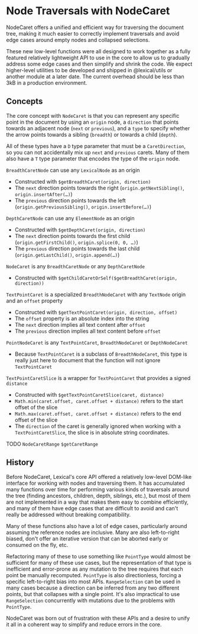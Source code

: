 # Node Traversals with NodeCaret

NodeCaret offers a unified and efficient way for traversing the document
tree, making it much easier to correctly implement traversals and avoid
edge cases around empty nodes and collapsed selections.

These new low-level functions were all designed to work together as a
fully featured relatively lightweight API to use in the core to
allow us to gradually address some edge cases and then simplify and shrink
the code. We expect higher-level utilities to be developed and shipped
in @lexical/utils or another module at a later date. The current overhead
should be less than 3kB in a production environment.

## Concepts

The core concept with `NodeCaret` is that you can represent any specific
point in the document by using an `origin` node, a `direction` that
points towards an adjacent node (`next` or `previous`), and a `type`
to specify whether the arrow points towards a sibling (`breadth`) or
towards a child (`depth`).

All of these types have a `D` type parameter that must be a `CaretDirection`, so you
can not accidentally mix up `next` and `previous` carets. Many of them
also have a `T` type parameter that encodes the type of the `origin` node.

`BreadthCaretNode` can use any `LexicalNode` as an origin
* Constructed with `$getBreadthCaret(origin, direction)`
* The `next` direction points towards the right (`origin.getNextSibling()`, `origin.insertAfter(…)`)
* The `previous` direction points towards the left (`origin.getPreviousSibling()`, `origin.insertBefore(…)`)

`DepthCaretNode` can use any `ElementNode` as an origin
* Constructed with `$getDepthCaret(origin, direction)`
* The `next` direction points towards the first child (`origin.getFirstChild()`, `origin.splice(0, 0, …)`)
* The `previous` direction points towards the last child (`origin.getLastChild()`, `origin.append(…)`)

`NodeCaret` is any `BreadthCaretNode` or any `DepthCaretNode`
* Constructed with `$getChildCaretOrSelf($getBreadthCaret(origin, direction))`

`TextPointCaret` is a specialized `BreadthNodeCaret` with any `TextNode` origin and an `offset` property
* Constructed with `$getTextPointCaret(origin, direction, offset)`
* The `offset` property is an absolute index into the string
* The `next` direction implies all text content after `offset`
* The `previous` direction implies all text content before `offset`

`PointNodeCaret` is any `TextPointCaret`, `BreadthNodeCaret` or `DepthNodeCaret`
* Because `TextPointCaret` is a subclass of `BreadthNodeCaret`, this type is
  really just here to document that the function will not ignore
  `TextPointCaret`

`TextPointCaretSlice` is a wrapper for `TextPointCaret` that provides a signed `distance`
* Constructed with `$getTextPointCaretSlice(caret, distance)`
* `Math.min(caret.offset, caret.offset + distance)` refers to the start offset of the slice
* `Math.max(caret.offset, caret.offset + distance)` refers to the end offset of the slice
* The `direction` of the caret is generally ignored when working with a
  `TextPointCaretSlice`, the slice is in absolute string coordinates.

TODO `NodeCaretRange` `$getCaretRange`

## History

Before NodeCaret, Lexical's core API offered a relatively low-level DOM-like
interface for working with nodes and traversing them. It has accumulated
many functions over time for performing various kinds of traversals around
the tree (finding ancestors, children, depth, siblings, etc.), but most of
them are not implemented in a way that makes them easy to combine
efficiently, and many of them have edge cases that are difficult to avoid
and can't really be addressed without breaking compatibility.

Many of these functions also have a lot of edge cases, particularly around
assuming the reference nodes are inclusive. Many are also left-to-right
biased, don't offer an iterative version that can be aborted early or
consumed on the fly, etc.

Refactoring many of these to use something like `PointType` would almost
be sufficient for many of these use cases, but the representation of
that type is inefficient and error-prone as any mutation to the tree
requires that each point be manually recomputed. `PointType` is also
directionless, forcing a specific left-to-right bias into most APIs.
`RangeSelection` can be used in many cases because a direction can
be inferred from any two different points, but that collapses with
a single point. It's also impractical to use `RangeSelection`
concurrently with mutations due to the problems with `PointType`.

NodeCaret was born out of frustration with these APIs and a desire
to unify it all in a coherent way to simplify and reduce errors in
the core.
